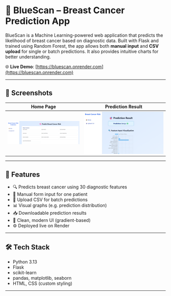 
# 🔷 BlueScan – Breast Cancer Prediction App

BlueScan is a Machine Learning-powered web application that predicts the likelihood of breast cancer based on diagnostic data. Built with Flask and trained using Random Forest, the app allows both **manual input** and **CSV upload** for single or batch predictions. It also provides intuitive charts for better understanding.

🌐 **Live Demo**: [https://bluescan.onrender.com](https://bluescan.onrender.com)

---

## 📸 Screenshots

| Home Page | Prediction Result |
|-----------|-------------------|
| ![Home](screenshots/homepage.png) | ![Result](screenshots/result.png) |



---

## 🧠 Features

- 🔍 Predicts breast cancer using 30 diagnostic features
- 🧾 Manual form input for one patient
- 📂 Upload CSV for batch predictions
- 📊 Visual graphs (e.g. prediction distribution)
- 📥 Downloadable prediction results
- 🌈 Clean, modern UI (gradient-based)
- ⚙️ Deployed live on Render

---

## 🛠️ Tech Stack

- Python 3.13
- Flask
- scikit-learn
- pandas, matplotlib, seaborn
- HTML, CSS (custom styling)

---



